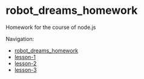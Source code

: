 # robot_dreams_homework

Homework for the course of node.js

Navigation:
- [robot_dreams_homework](#robot_dreams_homework)
- [lesson-1](./lessons-1_architecture/readme.md)
- [lesson-2](./lesson-2_networking/readme.md)
- [lesson-3](./lesson-3_docker/readme.md)
